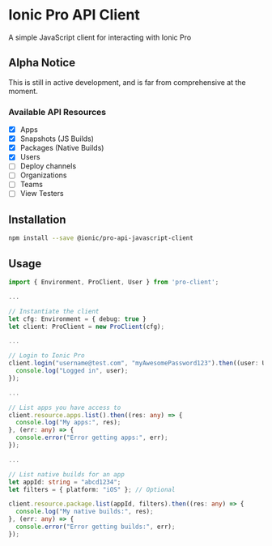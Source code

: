 # Ionic Pro API Client

A simple JavaScript client for interacting with Ionic Pro

## Alpha Notice

This is still in active development, and is far from comprehensive at the moment.  

### Available API Resources

- [x] Apps
- [x] Snapshots (JS Builds)
- [x] Packages (Native Builds)
- [x] Users
- [ ] Deploy channels
- [ ] Organizations
- [ ] Teams
- [ ] View Testers

## Installation

```bash
npm install --save @ionic/pro-api-javascript-client
```

## Usage

```typescript
import { Environment, ProClient, User } from 'pro-client';

...

// Instantiate the client
let cfg: Environment = { debug: true }
let client: ProClient = new ProClient(cfg);

...

// Login to Ionic Pro
client.login("username@test.com", "myAwesomePassword123").then((user: User) => {
  console.log("Logged in", user);
});

...

// List apps you have access to
client.resource.apps.list().then((res: any) => {
  console.log("My apps:", res);
}, (err: any) => {
  console.error("Error getting apps:", err);
});

...

// List native builds for an app
let appId: string = "abcd1234";
let filters = { platform: "iOS" }; // Optional

client.resource.package.list(appId, filters).then((res: any) => {
  console.log("My native builds:", res);
}, (err: any) => {
  console.error("Error getting builds:", err);
});
```